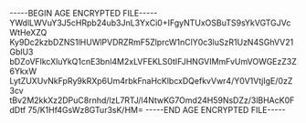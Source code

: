 -----BEGIN AGE ENCRYPTED FILE-----
YWdlLWVuY3J5cHRpb24ub3JnL3YxCi0+IFgyNTUxOSBuTS9sYkVGTGJVcWtHeXZQ
Ky9Dc2kzbDZNS1lHUWlPVDRZRmF5ZlprcW1nClY0c3luSzR1UzN4SGhVV21GblU3
bDZoVFlkcXluYkQ1cnE3bnl4M2xLVFEKLS0tIFJHNGVIMmFvUmVOWGEzZ3Z6YkxW
LytZUXUvNkFpRy9kRXp6Um4rbkFnaHcKlbcxDQefkvVwr4/Y0V1VtjIgE/0zZ3cv
tBv2M2kkXz2DPuC8rnhd/lzL7RTJ/l4NtwKG7Omd24H59NsDZz/3lBHAcK0FdDtf
75/K1Hf4GsWz8GTur3sK/HM=
-----END AGE ENCRYPTED FILE-----
